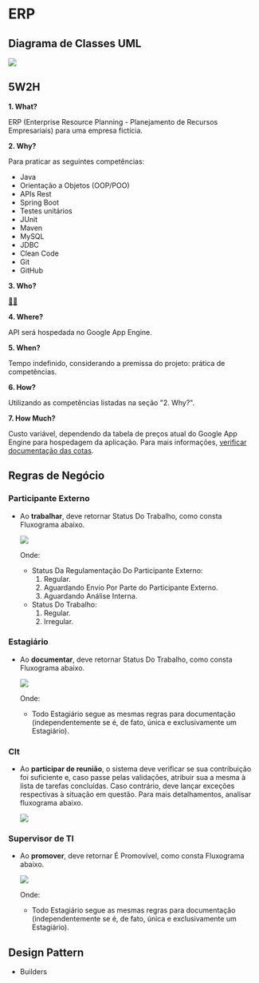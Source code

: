 # ERP

## Diagrama de Classes UML

![](erp.png)

## 5W2H

**1. What?**

ERP (Enterprise Resource Planning - Planejamento de Recursos Empresariais) para uma empresa fictícia.

**2. Why?**

Para praticar as seguintes competências:

-   Java
-   Orientação a Objetos (OOP/POO)
-   APIs Rest
-   Spring Boot
-   Testes unitários
-   JUnit
-   Maven
-   MySQL
-   JDBC
-   Clean Code
-   Git
-   GitHub

**3. Who?**

[🙋‍♂️](https://github.com/andre-alck)

**4. Where?**

API será hospedada no Google App Engine.

**5. When?**

Tempo indefinido, considerando a premissa do projeto: prática de competências.

**6. How?**

Utilizando as competências listadas na seção "2. Why?".

**7. How Much?**

Custo variável, dependendo da tabela de preços atual do Google App Engine para hospedagem da aplicação. Para mais informações, [verificar documentação das cotas](https://cloud.google.com/1ppengine/docs/standard/quotashl=pt-br).

## Regras de Negócio

### Participante Externo

-   Ao **trabalhar**, deve retornar Status Do Trabalho, como consta Fluxograma abaixo.

    ![](https://raw.githubusercontent.com/andre-alck/erp/main/regras.de.negocio/participante/externo/trabalhar.png)

    Onde:

    -   Status Da Regulamentação Do Participante Externo:
        1. Regular.
        2. Aguardando Envio Por Parte do Participante Externo.
        3. Aguardando Análise Interna.
    -   Status Do Trabalho:
        1. Regular.
        2. Irregular.

### Estagiário

-   Ao **documentar**, deve retornar Status Do Trabalho, como consta Fluxograma abaixo.

    ![](https://raw.githubusercontent.com/andre-alck/erp/main/regras.de.negocio/participante/interno/funcionario/estagiario/documentar.png)

    Onde:

    -   Todo Estagiário segue as mesmas regras para documentação (independentemente se é, de fato, única e exclusivamente um Estagiário).

### Clt

-   Ao **participar de reunião**, o sistema deve verificar se sua contribuição foi suficiente e, caso passe pelas validações, atribuir sua a mesma à lista de tarefas concluídas. Caso contrário, deve lançar exceções respectivas à situação em questão. Para mais detalhamentos, analisar fluxograma abaixo.

    ![](https://raw.githubusercontent.com/andre-alck/erp/main/regras.de.negocio/participante/interno/funcionario/clt/participardereuniao.png)

### Supervisor de TI

-   Ao **promover**, deve retornar É Promovível, como consta Fluxograma abaixo.

    ![](https://raw.githubusercontent.com/andre-alck/erp/main/regras.de.negocio/participante/interno/funcionario/ti/supervisordeti/promover.png)

    Onde:

    -   Todo Estagiário segue as mesmas regras para documentação (independentemente se é, de fato, única e exclusivamente um Estagiário).

## Design Pattern

-   Builders
